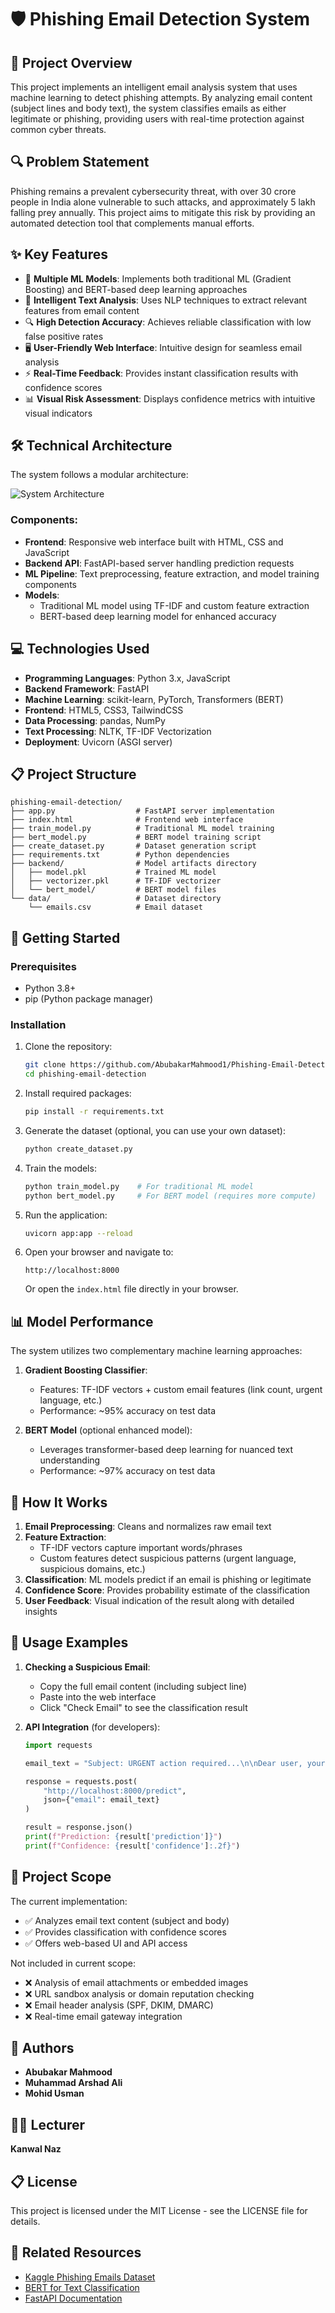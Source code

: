 # 🛡️ Phishing Email Detection System

## 📄 Project Overview
This project implements an intelligent email analysis system that uses machine learning to detect phishing attempts. By analyzing email content (subject lines and body text), the system classifies emails as either legitimate or phishing, providing users with real-time protection against common cyber threats.

## 🔍 Problem Statement
Phishing remains a prevalent cybersecurity threat, with over 30 crore people in India alone vulnerable to such attacks, and approximately 5 lakh falling prey annually. This project aims to mitigate this risk by providing an automated detection tool that complements manual efforts.

## ✨ Key Features
- 🤖 **Multiple ML Models**: Implements both traditional ML (Gradient Boosting) and BERT-based deep learning approaches
- 🧠 **Intelligent Text Analysis**: Uses NLP techniques to extract relevant features from email content
- 🔍 **High Detection Accuracy**: Achieves reliable classification with low false positive rates
- 🖥️ **User-Friendly Web Interface**: Intuitive design for seamless email analysis
- ⚡ **Real-Time Feedback**: Provides instant classification results with confidence scores
- 📊 **Visual Risk Assessment**: Displays confidence metrics with intuitive visual indicators

## 🛠️ Technical Architecture
The system follows a modular architecture:

![System Architecture](media/architecture-diagram.svg)

### Components:
- **Frontend**: Responsive web interface built with HTML, CSS and JavaScript
- **Backend API**: FastAPI-based server handling prediction requests
- **ML Pipeline**: Text preprocessing, feature extraction, and model training components
- **Models**: 
  - Traditional ML model using TF-IDF and custom feature extraction
  - BERT-based deep learning model for enhanced accuracy

## 💻 Technologies Used
- **Programming Languages**: Python 3.x, JavaScript
- **Backend Framework**: FastAPI
- **Machine Learning**: scikit-learn, PyTorch, Transformers (BERT)
- **Frontend**: HTML5, CSS3, TailwindCSS
- **Data Processing**: pandas, NumPy
- **Text Processing**: NLTK, TF-IDF Vectorization
- **Deployment**: Uvicorn (ASGI server)

## 📋 Project Structure
```
phishing-email-detection/
├── app.py                  # FastAPI server implementation
├── index.html              # Frontend web interface
├── train_model.py          # Traditional ML model training
├── bert_model.py           # BERT model training script
├── create_dataset.py       # Dataset generation script
├── requirements.txt        # Python dependencies
├── backend/                # Model artifacts directory
│   ├── model.pkl           # Trained ML model
│   ├── vectorizer.pkl      # TF-IDF vectorizer
│   └── bert_model/         # BERT model files
└── data/                   # Dataset directory
    └── emails.csv          # Email dataset
```

## 🚀 Getting Started

### Prerequisites
- Python 3.8+
- pip (Python package manager)

### Installation
1. Clone the repository:
   ```bash
   git clone https://github.com/AbubakarMahmood1/Phishing-Email-Detection-System.git
   cd phishing-email-detection
   ```

2. Install required packages:
   ```bash
   pip install -r requirements.txt
   ```

3. Generate the dataset (optional, you can use your own dataset):
   ```bash
   python create_dataset.py
   ```

4. Train the models:
   ```bash
   python train_model.py    # For traditional ML model
   python bert_model.py     # For BERT model (requires more compute)
   ```

5. Run the application:
   ```bash
   uvicorn app:app --reload
   ```

6. Open your browser and navigate to:
   ```
   http://localhost:8000
   ```
   Or open the `index.html` file directly in your browser.

## 📊 Model Performance
The system utilizes two complementary machine learning approaches:

1. **Gradient Boosting Classifier**:
   - Features: TF-IDF vectors + custom email features (link count, urgent language, etc.)
   - Performance: ~95% accuracy on test data

2. **BERT Model** (optional enhanced model):
   - Leverages transformer-based deep learning for nuanced text understanding
   - Performance: ~97% accuracy on test data

## 🔬 How It Works
1. **Email Preprocessing**: Cleans and normalizes raw email text
2. **Feature Extraction**: 
   - TF-IDF vectors capture important words/phrases
   - Custom features detect suspicious patterns (urgent language, suspicious domains, etc.)
3. **Classification**: ML models predict if an email is phishing or legitimate
4. **Confidence Score**: Provides probability estimate of the classification
5. **User Feedback**: Visual indication of the result along with detailed insights

## 🌟 Usage Examples
1. **Checking a Suspicious Email**:
   - Copy the full email content (including subject line)
   - Paste into the web interface
   - Click "Check Email" to see the classification result

2. **API Integration** (for developers):
   ```python
   import requests
   
   email_text = "Subject: URGENT action required...\n\nDear user, your account will be suspended..."
   
   response = requests.post(
       "http://localhost:8000/predict",
       json={"email": email_text}
   )
   
   result = response.json()
   print(f"Prediction: {result['prediction']}")
   print(f"Confidence: {result['confidence']:.2f}")
   ```

## 📝 Project Scope
The current implementation:
- ✅ Analyzes email text content (subject and body)
- ✅ Provides classification with confidence scores
- ✅ Offers web-based UI and API access

Not included in current scope:
- ❌ Analysis of email attachments or embedded images
- ❌ URL sandbox analysis or domain reputation checking
- ❌ Email header analysis (SPF, DKIM, DMARC)
- ❌ Real-time email gateway integration

## 👥 Authors
- **Abubakar Mahmood**
- **Muhammad Arshad Ali**
- **Mohid Usman**

## 👨‍🏫 Lecturer
**Kanwal Naz**

## 📋 License
This project is licensed under the MIT License - see the LICENSE file for details.

## 🔗 Related Resources
- [Kaggle Phishing Emails Dataset](https://www.kaggle.com/datasets/subhajournal/phishingemails)
- [BERT for Text Classification](https://huggingface.co/blog/bert-text-classification)
- [FastAPI Documentation](https://fastapi.tiangolo.com/)